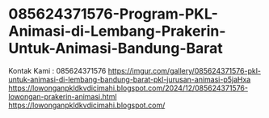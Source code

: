 # 085624371576-Program-PKL-Animasi-di-Lembang-Prakerin-Untuk-Animasi-Bandung-Barat
Kontak Kami : 085624371576  https://imgur.com/gallery/085624371576-pkl-untuk-animasi-di-lembang-bandung-barat-pkl-jurusan-animasi-p5jaHxa  https://lowonganpkldkvdicimahi.blogspot.com/2024/12/085624371576-lowongan-prakerin-animasi.html  https://lowonganpkldkvdicimahi.blogspot.com/
